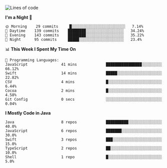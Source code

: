 <!--START_SECTION:waka-->
![Lines of code](https://img.shields.io/badge/From%20Hello%20World%20I%27ve%20Written-149521%20lines%20of%20code-blue)

**I'm a Night 🦉** 

```text
🌞 Morning    29 commits     █░░░░░░░░░░░░░░░░░░░░░░░░   7.14% 
🌆 Daytime    139 commits    ████████░░░░░░░░░░░░░░░░░   34.24% 
🌃 Evening    143 commits    ████████░░░░░░░░░░░░░░░░░   35.22% 
🌙 Night      95 commits     █████░░░░░░░░░░░░░░░░░░░░   23.4%

```


📊 **This Week I Spent My Time On** 

```text
💬 Programming Languages: 
JavaScript               41 mins             ████████████████░░░░░░░░░   66.12% 
Swift                    14 mins             █████░░░░░░░░░░░░░░░░░░░░   22.82% 
CSV                      4 mins              █░░░░░░░░░░░░░░░░░░░░░░░░   6.44% 
Cocoa                    2 mins              █░░░░░░░░░░░░░░░░░░░░░░░░   4.58% 
Git Config               0 secs              ░░░░░░░░░░░░░░░░░░░░░░░░░   0.04%

```

**I Mostly Code in Java** 

```text
Java                     8 repos             ██████████░░░░░░░░░░░░░░░   40.0% 
JavaScript               6 repos             ███████░░░░░░░░░░░░░░░░░░   30.0% 
Swift                    3 repos             ███░░░░░░░░░░░░░░░░░░░░░░   15.0% 
TypeScript               2 repos             ██░░░░░░░░░░░░░░░░░░░░░░░   10.0% 
Shell                    1 repo              █░░░░░░░░░░░░░░░░░░░░░░░░   5.0%

```



<!--END_SECTION:waka-->
